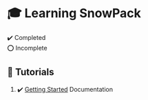 # :mortar_board: Learning SnowPack

:heavy_check_mark: Completed  
:o: Incomplete

## :beginner: Tutorials

1. :heavy_check_mark: [Getting Started](introduction/) Documentation
